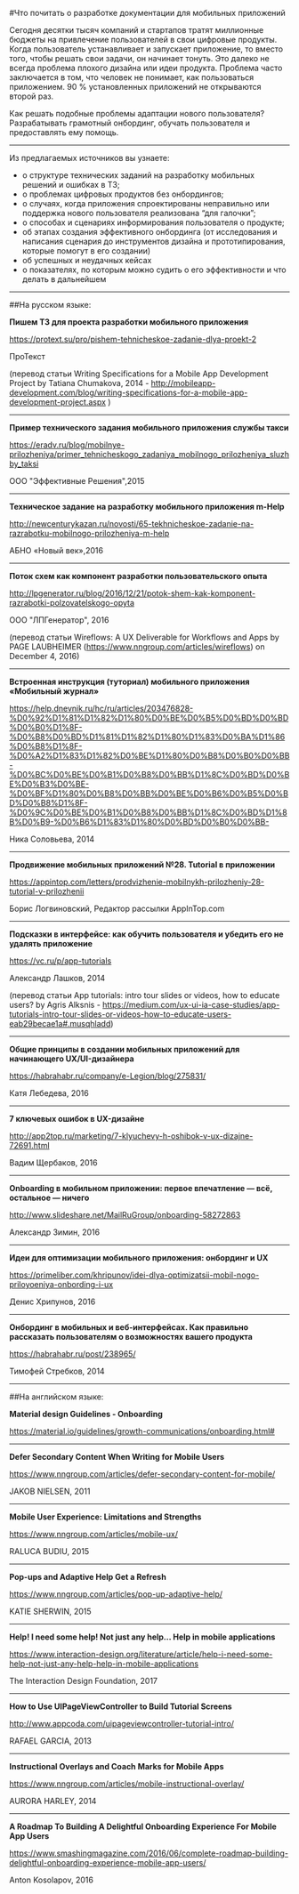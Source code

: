 #Что почитать о разработке документации для мобильных приложений

Сегодня десятки тысяч компаний и стартапов тратят миллионные бюджеты на привлечение пользователей в свои цифровые продукты. Когда пользователь устанавливает и запускает приложение, то вместо того, чтобы решать свои задачи, он начинает тонуть. Это далеко не всегда проблема плохого дизайна или идеи продукта. Проблема часто заключается в том, что человек не понимает, как пользоваться приложением. 90 % установленных приложений не открываются второй раз.

Как решать подобные проблемы адаптации нового пользователя?  Разрабатывать грамотный  онбординг, обучать пользователя и предоставлять ему помощь.

---
Из предлагаемых источников вы узнаете:
* о структуре технических заданий на разработку мобильных решений и ошибках в ТЗ;
* о проблемах цифровых продуктов без онбордингов;
* о случаях, когда приложения спроектированы неправильно или поддержка нового пользователя реализована “для галочки”;
* о способах и сценариях информирования пользователя о продукте;
* об этапах создания эффективного онбординга (от исследования и написания сценария до инструментов дизайна и прототипирования, которые помогут в его создании)
* об успешных и неудачных кейсах
* о показателях, по которым можно судить о его эффективности и что делать в дальнейшем</p>

---
##На русском языке:

**Пишем ТЗ для проекта разработки мобильного приложения**

https://protext.su/pro/pishem-tehnicheskoe-zadanie-dlya-proekt-2

ПроТекст

(перевод статьи Writing Specifications for a Mobile App Development Project by Tatiana Chumakova, 2014 - http://mobileapp-development.com/blog/writing-specifications-for-a-mobile-app-development-project.aspx )

---
**Пример технического задания мобильного приложения службы такси**

https://eradv.ru/blog/mobilnye-prilozheniya/primer_tehnicheskogo_zadaniya_mobilnogo_prilozheniya_sluzhby_taksi

ООО "Эффективные Решения",2015

---
**Техническое задание на разработку мобильного приложения m-Help**

http://newcenturykazan.ru/novosti/65-tekhnicheskoe-zadanie-na-razrabotku-mobilnogo-prilozheniya-m-help

АБНО «Новый век»,2016

---
**Поток схем как компонент разработки пользовательского опыта**

http://lpgenerator.ru/blog/2016/12/21/potok-shem-kak-komponent-razrabotki-polzovatelskogo-opyta

ООО "ЛПГенератор", 2016

(перевод статьи Wireflows: A UX Deliverable for Workflows and Apps by PAGE LAUBHEIMER (https://www.nngroup.com/articles/wireflows) on December 4, 2016)

---
**Встроенная инструкция (туториал) мобильного приложения «Мобильный журнал»**

https://help.dnevnik.ru/hc/ru/articles/203476828-%D0%92%D1%81%D1%82%D1%80%D0%BE%D0%B5%D0%BD%D0%BD%D0%B0%D1%8F-%D0%B8%D0%BD%D1%81%D1%82%D1%80%D1%83%D0%BA%D1%86%D0%B8%D1%8F-%D0%A2%D1%83%D1%82%D0%BE%D1%80%D0%B8%D0%B0%D0%BB-%D0%BC%D0%BE%D0%B1%D0%B8%D0%BB%D1%8C%D0%BD%D0%BE%D0%B3%D0%BE-%D0%BF%D1%80%D0%B8%D0%BB%D0%BE%D0%B6%D0%B5%D0%BD%D0%B8%D1%8F-%D0%9C%D0%BE%D0%B1%D0%B8%D0%BB%D1%8C%D0%BD%D1%8B%D0%B9-%D0%B6%D1%83%D1%80%D0%BD%D0%B0%D0%BB-

Ника Соловьева, 2014

---
**Продвижение мобильных приложений №28. Tutorial в приложении**

https://appintop.com/letters/prodvizhenie-mobilnykh-prilozheniy-28-tutorial-v-prilozhenii

Борис Логвиновский, Редактор рассылки AppInTop.com

---
**Подсказки в интерфейсе: как обучить пользователя и убедить его не удалять приложение**

https://vc.ru/p/app-tutorials

Александр Лашков, 2014

(перевод статьи App tutorials: intro tour slides or videos, how to educate users? by Agris Alksnis  - https://medium.com/ux-ui-ia-case-studies/app-tutorials-intro-tour-slides-or-videos-how-to-educate-users-eab29becae1a#.musqhladd)

---
**Общие принципы в создании мобильных приложений для начинающего UX/UI-дизайнера**

https://habrahabr.ru/company/e-Legion/blog/275831/

Катя Лебедева, 2016

---
**7 ключевых ошибок в UX-дизайне**

http://app2top.ru/marketing/7-klyuchevy-h-oshibok-v-ux-dizajne-72691.html

Вадим Щербаков, 2016

---
**Onboarding в мобильном приложении: первое впечатление — всё, остальное — ничего**

http://www.slideshare.net/MailRuGroup/onboarding-58272863

Александр Зимин, 2016

---
**Идеи для оптимизации мобильного приложения: онбординг и UX**

https://primeliber.com/khripunov/idei-dlya-optimizatsii-mobil-nogo-priloyoeniya-onbording-i-ux

Денис Хрипунов, 2016

---
**Онбординг в мобильных и веб-интерфейсах. Как правильно рассказать пользователям о возможностях вашего продукта**

https://habrahabr.ru/post/238965/

Тимофей Стребков, 2014

---

##На английском языке:

**Material design Guidelines - Onboarding**

https://material.io/guidelines/growth-communications/onboarding.html#

---
**Defer Secondary Content When Writing for Mobile Users**

https://www.nngroup.com/articles/defer-secondary-content-for-mobile/

JAKOB NIELSEN, 2011

---
**Mobile User Experience: Limitations and Strengths**

https://www.nngroup.com/articles/mobile-ux/

RALUCA BUDIU, 2015

---
**Pop-ups and Adaptive Help Get a Refresh**

https://www.nngroup.com/articles/pop-up-adaptive-help/

KATIE SHERWIN, 2015

---
**Help! I need some help! Not just any help… Help in mobile applications**

https://www.interaction-design.org/literature/article/help-i-need-some-help-not-just-any-help-help-in-mobile-applications

The Interaction Design Foundation, 2017

---
**How to Use UIPageViewController to Build Tutorial Screens**

http://www.appcoda.com/uipageviewcontroller-tutorial-intro/

RAFAEL GARCIA, 2013

---
**Instructional Overlays and Coach Marks for Mobile Apps**

https://www.nngroup.com/articles/mobile-instructional-overlay/

AURORA HARLEY, 2014

---
**A Roadmap To Building A Delightful Onboarding Experience For Mobile App Users**

https://www.smashingmagazine.com/2016/06/complete-roadmap-building-delightful-onboarding-experience-mobile-app-users/

Anton Kosolapov, 2016
